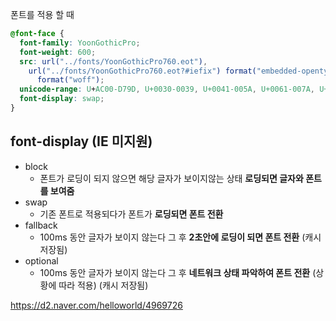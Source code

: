 폰트를 적용 할 때

```css
@font-face {
  font-family: YoonGothicPro;
  font-weight: 600;
  src: url("../fonts/YoonGothicPro760.eot"),
    url("../fonts/YoonGothicPro760.eot?#iefix") format("embedded-opentype"), url("../fonts/YoonGothicPro760.woff")
      format("woff");
  unicode-range: U+AC00-D79D, U+0030-0039, U+0041-005A, U+0061-007A, U+4E00-9FA0; /* 이 폰트의 범위를 정의 */
  font-display: swap;
}
```

## font-display (IE 미지원)

- block
  - 폰트가 로딩이 되지 않으면 해당 글자가 보이지않는 상태 **로딩되면 글자와 폰트를 보여줌**
- swap
  - 기존 폰트로 적용되다가 폰트가 **로딩되면 폰트 전환**
- fallback
  - 100ms 동안 글자가 보이지 않는다 그 후 **2초안에 로딩이 되면 폰트 전환** (캐시 저장됨)
- optional
  - 100ms 동안 글자가 보이지 않는다 그 후 **네트워크 상태 파악하여 폰트 전환** (상황에 따라 적용) (캐시 저장됨)

https://d2.naver.com/helloworld/4969726
